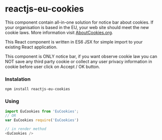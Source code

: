 # reactjs-eu-cookies
This component contain all-in-one solution for notice bar about cookies. If your organisation is based in the EU, your web site should meet the new cookie laws. More information visit [AboutCookies.org](http://www.aboutcookies.org/default.aspx?page=4).

This React component is written in ES6 JSX for simple import to your existing React application.

This component is ONLY notice bar, if you want observe cookie law you can NOT save any third party cookie or collect any user privacy information in cookie before user click on Accept / OK button.

### Instalation
```cli
npm install reactjs-eu-cookies
```

### Using
```javascript
import EuCookies from 'EuCookies';  
// OR
var EuCookies require('EuCookies')

// in render method
<EuCookies />
```
